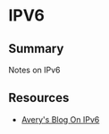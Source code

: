 # IPV6

## Summary

Notes on IPv6

## Resources

- [Avery's Blog On IPv6](https://apenwarr.ca/log/20170810)
